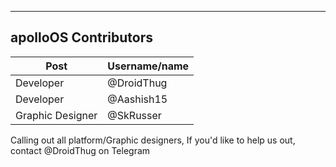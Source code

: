 ---------------------
apolloOS Contributors
---------------------

Post | Username/name
------------ | -------------
Developer | @DroidThug
Developer | @Aashish15
Graphic Designer | @SkRusser




Calling out all platform/Graphic designers, If you'd like to help us out, contact @DroidThug on Telegram
